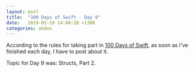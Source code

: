 ```yaml
---
layout: post
title:  "100 Days of Swift - Day 9"
date:   2019-02-10 14:48:28 +1300
categories: ohdos
---
```

According to the rules for taking part in [100 Days of Swift](https://www.hackingwithswift.com/100), as soon as I've finished each day, I have to post about it.

Topic for Day 9 was: Structs, Part 2.

